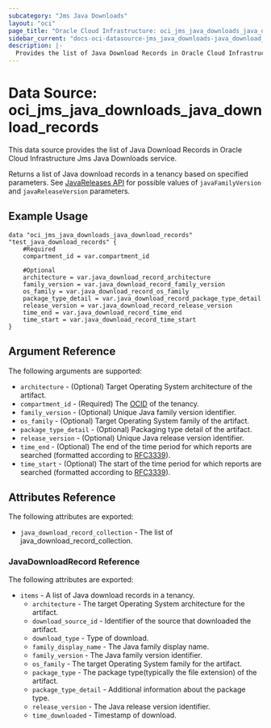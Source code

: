 ```yaml
---
subcategory: "Jms Java Downloads"
layout: "oci"
page_title: "Oracle Cloud Infrastructure: oci_jms_java_downloads_java_download_records"
sidebar_current: "docs-oci-datasource-jms_java_downloads-java_download_records"
description: |-
  Provides the list of Java Download Records in Oracle Cloud Infrastructure Jms Java Downloads service
---
```


# Data Source: oci_jms_java_downloads_java_download_records
This data source provides the list of Java Download Records in Oracle Cloud Infrastructure Jms Java Downloads service.

Returns a list of Java download records in a tenancy based on specified parameters.
See [JavaReleases API](https://docs.cloud.oracle.com/iaas/api/#/en/jms/20210610/JavaRelease/ListJavaReleases)
for possible values of `javaFamilyVersion` and `javaReleaseVersion` parameters.


## Example Usage

```hcl
data "oci_jms_java_downloads_java_download_records" "test_java_download_records" {
	#Required
	compartment_id = var.compartment_id

	#Optional
	architecture = var.java_download_record_architecture
	family_version = var.java_download_record_family_version
	os_family = var.java_download_record_os_family
	package_type_detail = var.java_download_record_package_type_detail
	release_version = var.java_download_record_release_version
	time_end = var.java_download_record_time_end
	time_start = var.java_download_record_time_start
}
```

## Argument Reference

The following arguments are supported:

* `architecture` - (Optional) Target Operating System architecture of the artifact.
* `compartment_id` - (Required) The [OCID](https://docs.cloud.oracle.com/iaas/Content/General/Concepts/identifiers.htm) of the tenancy. 
* `family_version` - (Optional) Unique Java family version identifier.
* `os_family` - (Optional) Target Operating System family of the artifact.
* `package_type_detail` - (Optional) Packaging type detail of the artifact.
* `release_version` - (Optional) Unique Java release version identifier.
* `time_end` - (Optional) The end of the time period for which reports are searched (formatted according to [RFC3339](https://datatracker.ietf.org/doc/html/rfc3339)).
* `time_start` - (Optional) The start of the time period for which reports are searched (formatted according to [RFC3339](https://datatracker.ietf.org/doc/html/rfc3339)).


## Attributes Reference

The following attributes are exported:

* `java_download_record_collection` - The list of java_download_record_collection.

### JavaDownloadRecord Reference

The following attributes are exported:

* `items` - A list of Java download records in a tenancy.
	* `architecture` - The target Operating System architecture for the artifact.
	* `download_source_id` - Identifier of the source that downloaded the artifact.
	* `download_type` - Type of download.
	* `family_display_name` - The Java family display name.
	* `family_version` - The Java family version identifier.
	* `os_family` - The target Operating System family for the artifact.
	* `package_type` - The package type(typically the file extension) of the artifact.
	* `package_type_detail` - Additional information about the package type.
	* `release_version` - The Java release version identifier.
	* `time_downloaded` - Timestamp of download.

